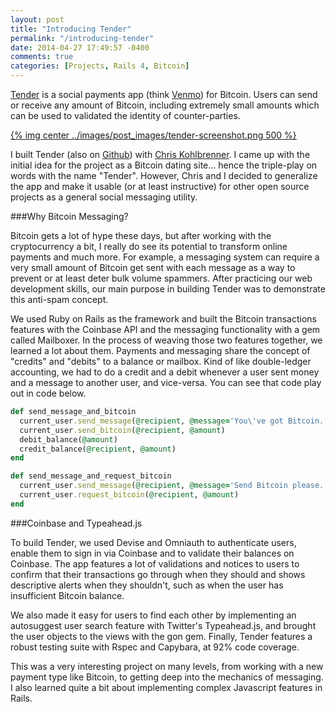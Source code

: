 ```yaml
---
layout: post
title: "Introducing Tender"
permalink: "/introducing-tender"
date: 2014-04-27 17:49:57 -0400
comments: true
categories: [Projects, Rails 4, Bitcoin]
---
```


[Tender](http://www.tendermessenger.com/) is a social payments app (think [Venmo](https://venmo.com/)) for Bitcoin. Users can send or receive any amount of Bitcoin, including extremely small amounts which can be used to validated the identity of counter-parties.

[{% img center ../images/post_images/tender-screenshot.png 500 %}](http://www.tendermessenger.com/)

I built Tender (also on [Github](https://github.com/alexpatriquin/BitcoinMessenger)) with [Chris Kohlbrenner](https://twitter.com/CKohlbrenner). I came up with the initial idea for the project as a Bitcoin dating site... hence the triple-play on words with the name "Tender". However, Chris and I decided to generalize the app and make it usable (or at least instructive) for other open source projects as a general social messaging utility. 

###Why Bitcoin Messaging?

Bitcoin gets a lot of hype these days, but after working with the cryptocurrency a bit, I really do see its potential to transform online payments and much more. For example, a messaging system can require a very small amount of Bitcoin get sent with each message as a way to prevent or at least deter bulk volume spammers. After practicing our web development skills, our main purpose in building Tender was to demonstrate this anti-spam concept.

We used Ruby on Rails as the framework and built the Bitcoin transactions features with the Coinbase API and the messaging functionality with a gem called Mailboxer. In the process of weaving those two features together, we learned a lot about them. Payments and messaging share the concept of "credits" and "debits" to a balance or mailbox. Kind of like double-ledger accounting, we had to do a credit and a debit whenever a user sent money and a message to another user, and vice-versa. You can see that code play out in code below.

```ruby Tender Send-Request Bitcoin https://github.com/alexpatriquin/BitcoinMessenger/blob/master/app/controllers/conversations_controller.rb source
def send_message_and_bitcoin
  current_user.send_message(@recipient, @message='You\'ve got Bitcoin.')
  current_user.send_bitcoin(@recipient, @amount)
  debit_balance(@amount)
  credit_balance(@recipient, @amount)
end

def send_message_and_request_bitcoin
  current_user.send_message(@recipient, @message='Send Bitcoin please.')
  current_user.request_bitcoin(@recipient, @amount)
end
```

###Coinbase and Typeahead.js

To build Tender, we used Devise and Omniauth to authenticate users, enable them to sign in via Coinbase and to validate their balances on Coinbase. The app features a lot of validations and notices to users to confirm that their transactions go through when they should and shows descriptive alerts when they shouldn't, such as when the user has insufficient Bitcoin balance.

We also made it easy for users to find each other by implementing an autosuggest user search feature with Twitter's Typeahead.js, and brought the user objects to the views with the gon gem. Finally, Tender features a robust testing suite with Rspec and Capybara, at 92% code coverage.

This was a very interesting project on many levels, from working with a new payment type like Bitcoin, to getting deep into the mechanics of messaging. I also learned quite a bit about implementing complex Javascript features in Rails. 